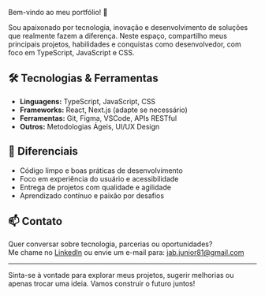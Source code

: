 
Bem-vindo ao meu portfólio! 🚀

Sou apaixonado por tecnologia, inovação e desenvolvimento de soluções que realmente fazem a diferença. Neste espaço, compartilho meus principais projetos, habilidades e conquistas como desenvolvedor, com foco em TypeScript, JavaScript e CSS.

## 🛠️ Tecnologias & Ferramentas

- **Linguagens:** TypeScript, JavaScript, CSS
- **Frameworks:** React, Next.js (adapte se necessário)
- **Ferramentas:** Git, Figma, VSCode, APIs RESTful
- **Outros:** Metodologias Ágeis, UI/UX Design

## 🌟 Diferenciais

- Código limpo e boas práticas de desenvolvimento
- Foco em experiência do usuário e acessibilidade
- Entrega de projetos com qualidade e agilidade
- Aprendizado contínuo e paixão por desafios


## 📫 Contato

Quer conversar sobre tecnologia, parcerias ou oportunidades?  
Me chame no [LinkedIn](https://www.linkedin.com/in/ailton-juniordev/) ou envie um e-mail para: jab.junior81@gmail.com

---

Sinta-se à vontade para explorar meus projetos, sugerir melhorias ou apenas trocar uma ideia. Vamos construir o futuro juntos!